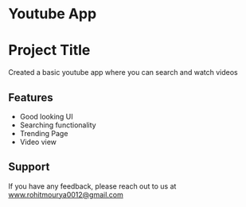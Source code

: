 # Youtube App

# Project Title

Created a basic youtube app where you can search and watch videos

## Features

- Good looking UI
- Searching functionality
- Trending Page
- Video view

## Support

If you have any feedback, please reach out to us at www.rohitmourya0012@gmail.com
